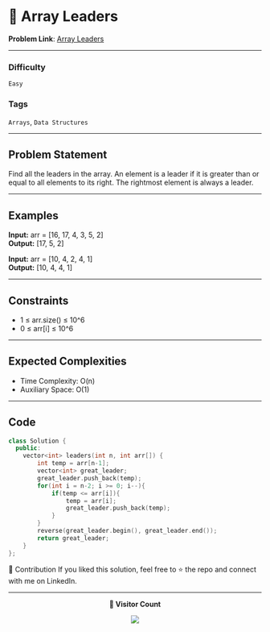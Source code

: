 # 🌳 Array Leaders

**Problem Link**: [Array Leaders](https://www.geeksforgeeks.org/problems/leaders-in-an-array-1587115620/0)

---

### Difficulty

`Easy`

### Tags

`Arrays`, `Data Structures`

---

## Problem Statement

Find all the leaders in the array. An element is a leader if it is greater than or equal to all elements to its right. The rightmost element is always a leader.

---

## Examples

**Input:** arr = [16, 17, 4, 3, 5, 2]  
**Output:** [17, 5, 2]

**Input:** arr = [10, 4, 2, 4, 1]  
**Output:** [10, 4, 4, 1]

---

## Constraints

- 1 ≤ arr.size() ≤ 10^6
- 0 ≤ arr[i] ≤ 10^6

---

## Expected Complexities

- Time Complexity: O(n)
- Auxiliary Space: O(1)

---

## Code

```cpp
class Solution {
  public:
    vector<int> leaders(int n, int arr[]) {
        int temp = arr[n-1];
        vector<int> great_leader;
        great_leader.push_back(temp);
        for(int i = n-2; i >= 0; i--){
            if(temp <= arr[i]){
                temp = arr[i];
                great_leader.push_back(temp);
            }
        }
        reverse(great_leader.begin(), great_leader.end());
        return great_leader;
    }
};
```

🤝 Contribution
If you liked this solution, feel free to ⭐ the repo and connect with me on LinkedIn.

---

<p align="center"> <b>👀 Visitor Count</b> </p> <p align="center"> <img src="https://visitor-badge.laobi.icu/badge?page_id=sarveshguru.GFG-POTD" /> </p>
